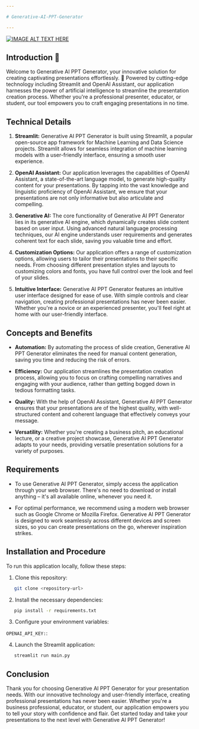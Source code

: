 ```yaml
---

# Generative-AI-PPT-Generator

---
```

[![IMAGE ALT TEXT HERE](https://img.youtube.com/vi/YOUTUBE_VIDEO_ID_HERE/0.jpg)](https://www.youtube.com/watch?v=https://youtu.be/T14x6VB8ieo)



## Introduction 🌟
Welcome to Generative AI PPT Generator, your innovative solution for creating captivating presentations effortlessly. 🚀 Powered by cutting-edge technology including Streamlit and OpenAI Assistant, our application harnesses the power of artificial intelligence to streamline the presentation creation process. Whether you're a professional presenter, educator, or student, our tool empowers you to craft engaging presentations in no time.

## Technical Details
1. **Streamlit:** Generative AI PPT Generator is built using Streamlit, a popular open-source app framework for Machine Learning and Data Science projects. Streamlit allows for seamless integration of machine learning models with a user-friendly interface, ensuring a smooth user experience.
  
2. **OpenAI Assistant:** Our application leverages the capabilities of OpenAI Assistant, a state-of-the-art language model, to generate high-quality content for your presentations. By tapping into the vast knowledge and linguistic proficiency of OpenAI Assistant, we ensure that your presentations are not only informative but also articulate and compelling.
  
3. **Generative AI:** The core functionality of Generative AI PPT Generator lies in its generative AI engine, which dynamically creates slide content based on user input. Using advanced natural language processing techniques, our AI engine understands user requirements and generates coherent text for each slide, saving you valuable time and effort.
  
4. **Customization Options:** Our application offers a range of customization options, allowing users to tailor their presentations to their specific needs. From choosing different presentation styles and layouts to customizing colors and fonts, you have full control over the look and feel of your slides.
  
5. **Intuitive Interface:** Generative AI PPT Generator features an intuitive user interface designed for ease of use. With simple controls and clear navigation, creating professional presentations has never been easier. Whether you're a novice or an experienced presenter, you'll feel right at home with our user-friendly interface.

## Concepts and Benefits
- **Automation:** By automating the process of slide creation, Generative AI PPT Generator eliminates the need for manual content generation, saving you time and reducing the risk of errors.
  
- **Efficiency:** Our application streamlines the presentation creation process, allowing you to focus on crafting compelling narratives and engaging with your audience, rather than getting bogged down in tedious formatting tasks.
  
- **Quality:** With the help of OpenAI Assistant, Generative AI PPT Generator ensures that your presentations are of the highest quality, with well-structured content and coherent language that effectively conveys your message.
  
- **Versatility:** Whether you're creating a business pitch, an educational lecture, or a creative project showcase, Generative AI PPT Generator adapts to your needs, providing versatile presentation solutions for a variety of purposes.

## Requirements
- To use Generative AI PPT Generator, simply access the application through your web browser. There's no need to download or install anything – it's all available online, whenever you need it.
  
- For optimal performance, we recommend using a modern web browser such as Google Chrome or Mozilla Firefox. Generative AI PPT Generator is designed to work seamlessly across different devices and screen sizes, so you can create presentations on the go, wherever inspiration strikes.

## Installation and Procedure

To run this application locally, follow these steps:

1. Clone this repository:

```bash
   git clone <repository-url>
```

2. Install the necessary dependencies:

```bash
   pip install -r requirements.txt
```

3. Configure your environment variables:

`OPENAI_API_KEY:`: <Your OpenAI API key>

4. Launch the Streamlit application:

```bash
   streamlit run main.py
```

## Conclusion
Thank you for choosing Generative AI PPT Generator for your presentation needs. With our innovative technology and user-friendly interface, creating professional presentations has never been easier. Whether you're a business professional, educator, or student, our application empowers you to tell your story with confidence and flair. Get started today and take your presentations to the next level with Generative AI PPT Generator!

